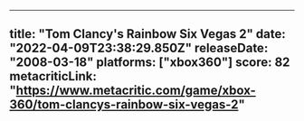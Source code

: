 
---
title: "Tom Clancy's Rainbow Six Vegas 2"
date: "2022-04-09T23:38:29.850Z"
releaseDate: "2008-03-18"
platforms: ["xbox360"]
score: 82
metacriticLink: "https://www.metacritic.com/game/xbox-360/tom-clancys-rainbow-six-vegas-2"
---
